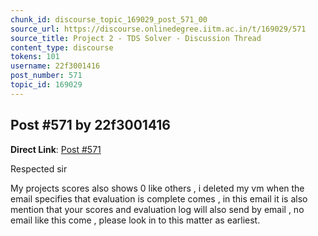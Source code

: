 ```yaml
---
chunk_id: discourse_topic_169029_post_571_00
source_url: https://discourse.onlinedegree.iitm.ac.in/t/169029/571
source_title: Project 2 - TDS Solver - Discussion Thread
content_type: discourse
tokens: 101
username: 22f3001416
post_number: 571
topic_id: 169029
---
```


## Post #571 by 22f3001416

**Direct Link**: [Post #571](https://discourse.onlinedegree.iitm.ac.in/t/169029/571)

Respected sir

My projects scores also shows 0 like others , i deleted my vm when the email specifies that evaluation is complete comes , in this email it is also mention that your scores and evaluation log will also send by email , no email like this come , please look in to this matter as earliest.
